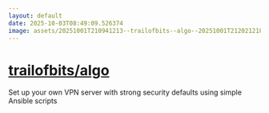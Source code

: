 ```yaml
---
layout: default
date: 2025-10-03T08:49:09.526374
image: assets/20251001T210941213--trailofbits--algo--20251001T212021218--cropped.png
---
```


# [trailofbits/algo](https://github.com/trailofbits/algo)

Set up your own VPN server with strong security defaults using simple Ansible scripts
